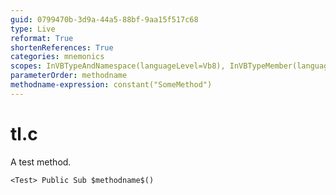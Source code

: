 ```yaml
---
guid: 0799470b-3d9a-44a5-88bf-9aa15f517c68
type: Live
reformat: True
shortenReferences: True
categories: mnemonics
scopes: InVBTypeAndNamespace(languageLevel=Vb8), InVBTypeMember(languageLevel=Vb8)
parameterOrder: methodname
methodname-expression: constant("SomeMethod")
---
```


# tl.c

A test method.

```
<Test> Public Sub $methodname$()
```
